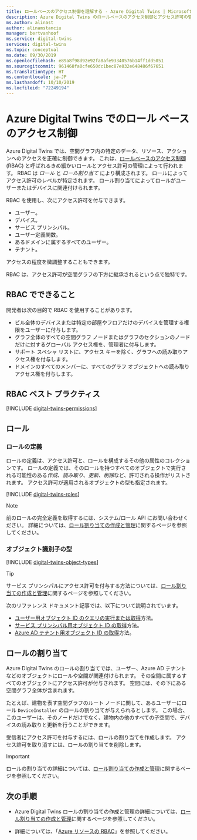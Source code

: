 ```yaml
---
title: ロールベースのアクセス制御を理解する - Azure Digital Twins | Microsoft Docs
description: Azure Digital Twins のロールベースのアクセス制御とアクセス許可の管理について説明します。
ms.author: alinast
author: alinamstanciu
manager: bertvanhoof
ms.service: digital-twins
services: digital-twins
ms.topic: conceptual
ms.date: 09/30/2019
ms.openlocfilehash: e89a8f98d92e92fa8afe93340576b14ff1dd5051
ms.sourcegitcommit: 961468fa0cfe650dc1bec87e032e648486f67651
ms.translationtype: HT
ms.contentlocale: ja-JP
ms.lasthandoff: 10/10/2019
ms.locfileid: "72249194"
---
```

# <a name="role-based-access-control-in-azure-digital-twins"></a>Azure Digital Twins でのロール ベースのアクセス制御

Azure Digital Twins では、空間グラフ内の特定のデータ、リソース、アクションへのアクセスを正確に制御できます。 これは、[ロールベースのアクセス制御](https://docs.microsoft.com/azure/role-based-access-control/) (RBAC) と呼ばれるきめ細かいロールとアクセス許可の管理によって行われます。 RBAC は _ロール_ と _ロール割り当て_ により構成されます。 ロールによってアクセス許可のレベルが特定されます。 ロール割り当てによってロールがユーザーまたはデバイスに関連付けられます。

RBAC を使用し、次にアクセス許可を付与できます。

- ユーザー。
- デバイス。
- サービス プリンシパル。
- ユーザー定義関数。
- あるドメインに属するすべてのユーザー。
- テナント。

アクセスの程度を微調整することもできます。

RBAC は、アクセス許可が空間グラフの下方に継承されるという点で独特です。

## <a name="what-can-i-do-with-rbac"></a>RBAC でできること

開発者は次の目的で RBAC を使用することがあります。

- ビル全体のデバイスまたは特定の部屋やフロアだけのデバイスを管理する権限をユーザーに付与します。
- グラフ全体のすべての空間グラフ ノードまたはグラフのセクションのノードだけに対するグローバル アクセス権を、管理者に付与します。
- サポート スペシャ リストに、アクセス キーを除く、グラフへの読み取りアクセス権を付与します。
- ドメインのすべてのメンバーに、すべてのグラフ オブジェクトへの読み取りアクセス権を付与します。

## <a name="rbac-best-practices"></a>RBAC ベスト プラクティス

[!INCLUDE [digital-twins-permissions](../../includes/digital-twins-rbac-best-practices.md)]

## <a name="roles"></a>ロール

### <a name="role-definitions"></a>ロールの定義

ロールの定義は、アクセス許可と、ロールを構成するその他の属性のコレクションです。 ロールの定義では、そのロールを持つすべてのオブジェクトで実行される可能性のある*作成*、*読み取り*、*更新*、*削除*など、許可される操作がリストされます。 アクセス許可が適用されるオブジェクトの型も指定されます。

[!INCLUDE [digital-twins-roles](../../includes/digital-twins-roles.md)]

>[!NOTE]
> 前のロールの完全定義を取得するには、システム/ロール API にお問い合わせください。
> 詳細については、[ロール割り当ての作成と管理](./security-create-manage-role-assignments.md#retrieve-all-roles)に関するページを参照してください。

### <a name="object-identifier-types"></a>オブジェクト識別子の型

[!INCLUDE [digital-twins-object-types](../../includes/digital-twins-object-id-types.md)]

>[!TIP]
> サービス プリンシパルにアクセス許可を付与する方法については、[ロール割り当ての作成と管理](./security-create-manage-role-assignments.md#grant-permissions-to-your-service-principal)に関するページを参照してください。

次のリファレンス ドキュメント記事では、以下について説明されています。

- [ユーザー用オブジェクト ID のクエリの実行または取得](https://docs.microsoft.com/powershell/module/azuread/get-azureaduser?view=azureadps-2.0)方法。
- [サービス プリンシパル用オブジェクト ID の取得](https://docs.microsoft.com/powershell/module/az.resources/get-azadserviceprincipal)方法。
- [Azure AD テナント用オブジェクト ID の取得](../active-directory/develop/quickstart-create-new-tenant.md)方法。

## <a name="role-assignments"></a>ロールの割り当て

Azure Digital Twins のロールの割り当てでは、ユーザー、Azure AD テナントなどのオブジェクトにロールや空間が関連付けられます。 その空間に属するすべてのオブジェクトにアクセス許可が付与されます。 空間には、その下にある空間グラフ全体が含まれます。

たとえば、建物を表す空間グラフのルート ノードに関して、あるユーザーにロール `DeviceInstaller` のロールの割り当てが与えられるとします。 この場合、このユーザーは、そのノードだけでなく、建物内の他のすべての子空間で、デバイスの読み取りと更新を行うことができます。

受信者にアクセス許可を付与するには、ロールの割り当てを作成します。 アクセス許可を取り消すには、ロールの割り当てを削除します。

>[!IMPORTANT]
> ロールの割り当ての詳細については、[ロール割り当ての作成と管理](./security-create-manage-role-assignments.md)に関するページを参照してください。

## <a name="next-steps"></a>次の手順

- Azure Digital Twins ロールの割り当ての作成と管理の詳細については、[ロール割り当ての作成と管理](./security-create-manage-role-assignments.md)に関するページを参照してください。

- 詳細については、「[Azure リソースの RBAC](https://docs.microsoft.com/azure/role-based-access-control/)」を参照してください。
